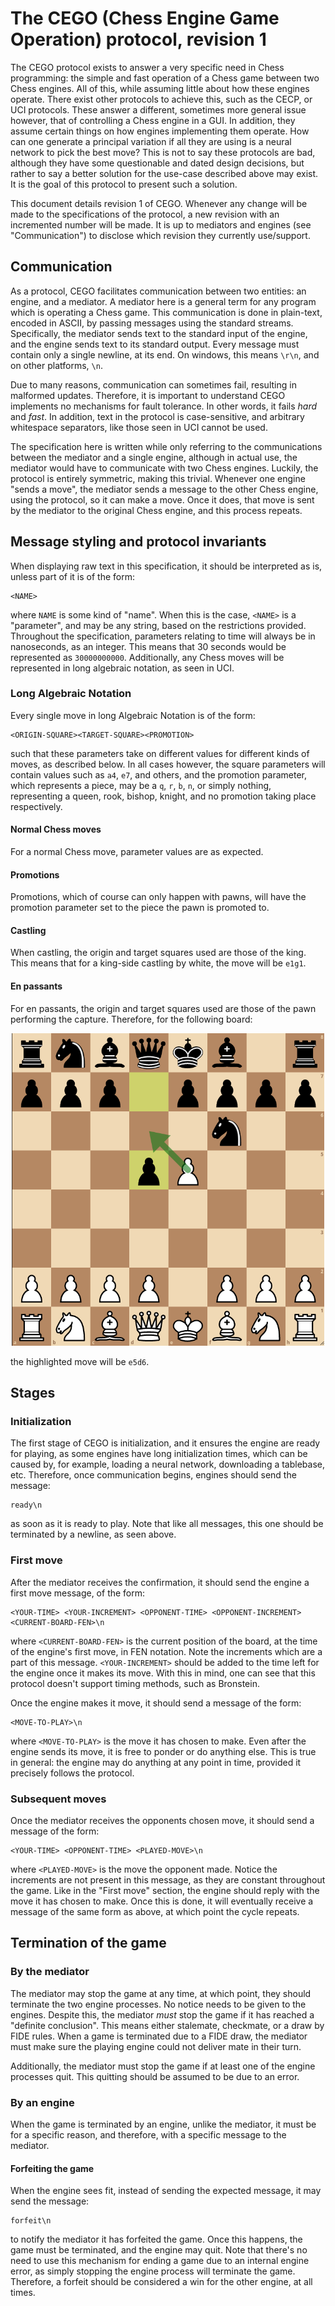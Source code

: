 # The CEGO (Chess Engine Game Operation) protocol, revision 1
The CEGO protocol exists to answer a very specific need in Chess programming: the simple and fast operation of a Chess game between two Chess engines. All of this, while assuming little about how these engines operate. There exist other protocols to achieve this, such as the CECP, or UCI protocols. These answer a different, sometimes more general issue however, that of controlling a Chess engine in a GUI. In addition, they assume certain things on how engines implementing them operate. How can one generate a principal variation if all they are using is a neural network to pick the best move? This is not to say these protocols are bad, although they have some questionable and dated design decisions, but rather to say a better solution for the use-case described above may exist. It is the goal of this protocol to present such a solution.

This document details revision 1 of CEGO. Whenever any change will be made to the specifications of the protocol, a new revision with an incremented number will be made. It is up to mediators and engines (see "Communication") to disclose which revision they currently use/support.

## Communication
As a protocol, CEGO facilitates communication between two entities: an engine, and a mediator. A mediator here is a general term for any program which is operating a Chess game. This communication is done in plain-text, encoded in ASCII, by passing messages using the standard streams. Specifically, the mediator sends text to the standard input of the engine, and the engine sends text to its standard output. Every message must contain only a single newline, at its end. On windows, this means `\r\n`, and on other platforms, `\n`.

Due to many reasons, communication can sometimes fail, resulting in malformed updates. Therefore, it is important to understand CEGO implements no mechanisms for fault tolerance. In other words, it fails *hard* and *fast*. In addition, text in the protocol is case-sensitive, and arbitrary whitespace separators, like those seen in UCI cannot be used.

The specification here is written while only referring to the communications between the mediator and a single engine, although in actual use, the mediator would have to communicate with two Chess engines. Luckily, the protocol is entirely symmetric, making this trivial. Whenever one engine "sends a move", the mediator sends a message to the other Chess engine, using the protocol, so it can make a move. Once it does, that move is sent by the mediator to the original Chess engine, and this process repeats.

## Message styling and protocol invariants
When displaying raw text in this specification, it should be interpreted as is, unless part of it is of the form:
```
<NAME>
```
where `NAME` is some kind of "name". When this is the case, `<NAME>` is a "parameter", and may be any string, based on the restrictions provided. Throughout the specification, parameters relating to time will always be in nanoseconds, as an integer. This means that 30 seconds would be represented as `30000000000`. Additionally, any Chess moves will be represented in long algebraic notation, as seen in UCI.

### Long Algebraic Notation
Every single move in long Algebraic Notation is of the form:
```
<ORIGIN-SQUARE><TARGET-SQUARE><PROMOTION>
```

such that these parameters take on different values for different kinds of moves, as described below. In all cases however, the square parameters will contain values such as `a4`, `e7`, and others, and the promotion parameter, which represents a piece, may be a `q`, `r`, `b`, `n`, or simply nothing, representing a queen, rook, bishop, knight, and no promotion taking place respectively.

#### Normal Chess moves
For a normal Chess move, parameter values are as expected.
#### Promotions
Promotions, which of course can only happen with pawns, will have the promotion parameter set to the piece the pawn is promoted to.

#### Castling
When castling, the origin and target squares used are those of the king. This means that for a king-side castling by white, the move will be `e1g1`.

#### En passants
For en passants, the origin and target squares used are those of the pawn performing the capture. Therefore, for the following board:

<p align="center">
  <img width="500" height="500" alt="A white pawn on E5, about to en passant a pawn on D5" src="../../assets/docs/cego/REVISION-1/En passant.png">
</p>

the highlighted move will be `e5d6`.

## Stages

### Initialization
The first stage of CEGO is initialization, and it ensures the engine are ready for playing, as some engines have long initialization times, which can be caused by, for example, loading a neural network, downloading a tablebase, etc. Therefore, once communication begins, engines should send the message:
```
ready\n
```
as soon as it is ready to play. Note that like all messages, this one should be terminated by a newline, as seen above.

### First move
After the mediator receives the confirmation, it should send the engine a first move message, of the form:
```
<YOUR-TIME> <YOUR-INCREMENT> <OPPONENT-TIME> <OPPONENT-INCREMENT> <CURRENT-BOARD-FEN>\n
```
where `<CURRENT-BOARD-FEN>` is the current position of the board, at the time of the engine's first move, in FEN notation. Note the increments which are a part of this message. `<YOUR-INCREMENT>` should be added to the time left for the engine once it makes its move. With this in mind, one can see that this protocol doesn't support timing methods, such as Bronstein.

Once the engine makes it move, it should send a message of the form:
```
<MOVE-TO-PLAY>\n
```
where `<MOVE-TO-PLAY>` is the move it has chosen to make. Even after the engine sends its move, it is free to ponder or do anything else. This is true in general: the engine may do anything at any point in time, provided it precisely follows the protocol.

### Subsequent moves
Once the mediator receives the opponents chosen move, it should send a message of the form:
```
<YOUR-TIME> <OPPONENT-TIME> <PLAYED-MOVE>\n
```
where `<PLAYED-MOVE>` is the move the opponent made. Notice the increments are not present in this message, as they are constant throughout the game. Like in the "First move" section, the engine should reply with the move it has chosen to make. Once this is done, it will eventually receive a message of the same form as above, at which point the cycle repeats.

## Termination of the game
### By the mediator
The mediator may stop the game at any time, at which point, they should terminate the two engine processes. No notice needs to be given to the engines. Despite this, the mediator *must* stop the game if it has reached a "definite conclusion". This means either stalemate, checkmate, or a draw by FIDE rules. When a game is terminated due to a FIDE draw, the mediator must make sure the playing engine could not deliver mate in their turn.

Additionally, the mediator must stop the game if at least one of the engine processes quit. This quitting should be assumed to be due to an error.

### By an engine
When the game is terminated by an engine, unlike the mediator, it must be for a specific reason, and therefore, with a specific message to the mediator.

#### Forfeiting the game
When the engine sees fit, instead of sending the expected message, it may send the message:
```
forfeit\n
```
to notify the mediator it has forfeited the game. Once this happens, the game must be terminated, and the engine may quit. Note that there's no need to use this mechanism for ending a game due to an internal engine error, as simply stopping the engine process will terminate the game. Therefore, a forfeit should be considered a win for the other engine, at all times.
